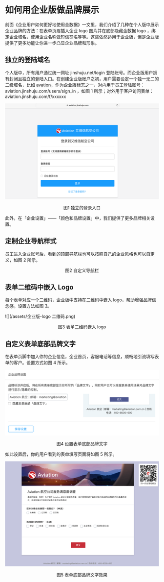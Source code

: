 # 如何用企业版做品牌展示

前面《企业用户如何更好地使用金数据》一文里，我们介绍了几种在个人版中展示企业品牌的方法：在表单页眉插入企业 logo 图片并在底部隐藏金数据 logo ，绑定企业域名，使用企业名称做短信签名等等。这些依然适用于企业版，但是企业版提供了更多功能让你进一步凸显企业品牌和形象。

## 独立的登陆域名

个人版中，所有用户通过统一网址 jinshuju.net/login 登陆账号。而企业版用户拥有封闭且独立的登陆入口。在创建企业版账户之初，用户需要设定一个独一无二的二级域名，比如 avation，作为企业版标志之一，对内用于员工登陆账号：aviation.jinshuju.com/users/sign\_in ，如图 1 所示；对外用于客户访问表单：aviation.jinshuju.com/f/xxxxxx

![](/assets/企业版-独立的登录入口.png)

<center>图1 独立的登录入口</center>

此外，在「企业设置」——「颜色和品牌设置」中，我们提供了更多品牌相关设置。

## 定制企业导航样式

员工进入企业账号后，看到的顶部导航栏也可以按照自己的企业风格也可以自定义，如图 2 所示。


<center>图2 自定义导航栏</center>


## 表单二维码中嵌入 Logo

每个表单对应一个二维码，企业版中支持在二维码中嵌入 logo，帮助增强品牌信念感。设置方法如图 3。

![](/assets/企业版-logo 二维码.png)
<center>图3 表单二维码嵌入 logo</center>

## 自定义表单底部品牌文字

在表单页脚中加入你的企业信息，企业首页，客服电话等信息，顺畅地引流填写表单的客户。设置方式如图 4 所示。

![](/assets/企业版-品牌文字.png)
<center>图4 设置表单底部品牌文字</center>

如此设置后，你的用户看到的表单填写页面将如图 5 所示。

![](/assets/企业版-底部品牌效果.png)
<center>图5 表单底部品牌文字效果</center>
